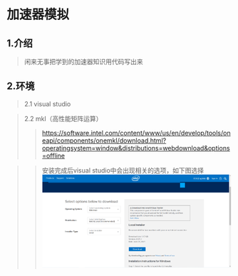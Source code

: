 # 加速器模拟

## 1.介绍

> 闲来无事把学到的加速器知识用代码写出来

## 2.环境
> 2.1 visual studio

> 2.2 mkl（高性能矩阵运算）
>>https://software.intel.com/content/www/us/en/develop/tools/oneapi/components/onemkl/download.html?operatingsystem=window&distributions=webdownload&options=offline

>>安装完成后visual studio中会出现相关的选项，如下图选择
![Image text](https://github.com/LiarGC/Accelerator_Simulation/blob/master/image/image1.png)